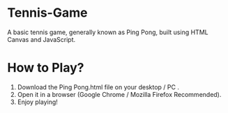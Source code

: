 # Tennis-Game
A basic tennis game, generally known as Ping Pong, built using HTML Canvas and JavaScript.

# How to Play?
1. Download the Ping Pong.html file on your desktop / PC . 
2. Open it in a browser (Google Chrome / Mozilla Firefox Recommended).
3. Enjoy playing!
